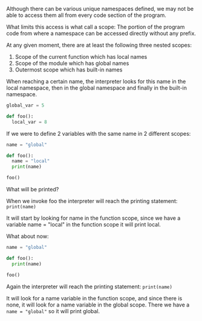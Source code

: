 Although there can be various unique namespaces defined, we may not be able to access them all from every code section of the program.

What limits this access is what call a scope: The portion of the program code from where a namespace can be accessed directly without any prefix.


At any given moment, there are at least the following three nested scopes:

1. Scope of the current function which has local names
2. Scope of the module which has global names
3. Outermost scope which has built-in names


When reaching a certain name, the interpreter looks for this name in the local namespace, then in the global namespace and finally in the built-in namespace.

```python
global_var = 5

def foo():
  local_var = 8 
```

If we were to define 2 variables with the same name in 2 different scopes:
```python
name = "global"

def foo():
  name = "local"
  print(name)

foo()
```


What will be printed?

When we invoke foo the interpreter will reach the printing statement: `print(name)`

It will start by looking for name in the function scope, since we have a variable name = "local" in the function scope it will print local.


What about now:
```python
name = "global"

def foo():
  print(name)

foo() 
```

Again the interpreter will reach the printing statement: `print(name)`

It will look for a name variable in the function scope, and since there is none, it will look for a name variable in the global scope. There we have a `name = "global"` so it will print global.



